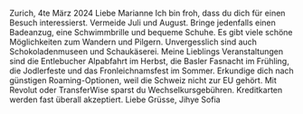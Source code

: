 Zurich, 4te März 2024
Liebe Marianne
Ich bin froh, dass du dich für einen Besuch interessierst. Vermeide Juli und August. Bringe jedenfalls einen Badeanzug, eine Schwimmbrille und bequeme Schuhe. Es gibt viele schöne Möglichkeiten zum Wandern und Pilgern. Unvergesslich sind auch Schokoladenmuseen und Schaukäserei. Meine Lieblings Veranstaltungen sind die Entlebucher Alpabfahrt im Herbst, die Basler Fasnacht im Frühling, die Jodlerfeste und das Fronleichnamsfest im Sommer. Erkundige dich nach günstigen Roaming-Optionen, weil die Schweiz nicht zur EU gehört. Mit Revolut oder TransferWise sparst du Wechselkursgebühren. Kreditkarten werden fast überall akzeptiert.
Liebe Grüsse,
Jihye Sofia
